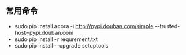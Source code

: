 ## 常用命令
- sudo pip install acora -i http://pypi.douban.com/simple --trusted-host=pypi.douban.com
- sudo pip install -r requrement.txt
- sudo pip install --upgrade setuptools
